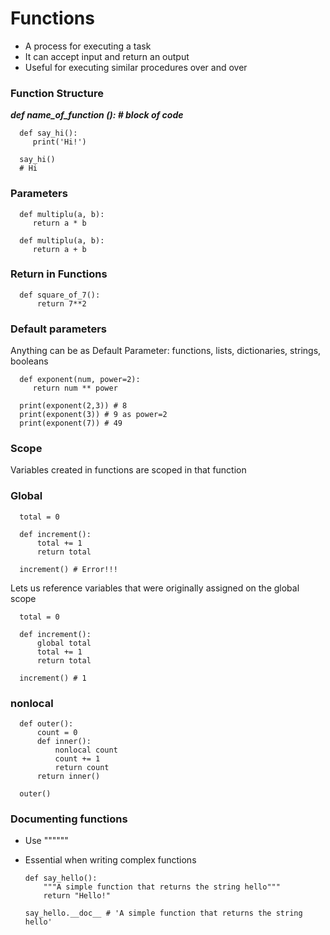 # Functions

- A process for executing a task
- It can accept input and return an output
- Useful for executing similar procedures over and over


### Function Structure

   ***def name_of_function ():
       # block of code***

      def say_hi():
         print('Hi!')

      say_hi()
      # Hi

### Parameters
     
      def multiplu(a, b):
         return a * b

      def multiplu(a, b):
         return a + b
### Return in Functions

      def square_of_7():
          return 7**2

### Default parameters

Anything can be as Default Parameter: functions, lists, dictionaries, strings, booleans

      def exponent(num, power=2):
         return num ** power

      print(exponent(2,3)) # 8
      print(exponent(3)) # 9 as power=2
      print(exponent(7)) # 49

### Scope

Variables created in functions are scoped in that function

### Global

      total = 0

      def increment():
          total += 1
          return total

      increment() # Error!!!

   Lets us reference variables that were originally assigned on the global scope

      total = 0

      def increment():
          global total
          total += 1
          return total

      increment() # 1

### nonlocal

      def outer():
          count = 0
          def inner():
              nonlocal count
              count += 1
              return count
          return inner()

      outer()

### Documenting functions

- Use """"""
- Essential when writing complex functions

      def say_hello():
          """A simple function that returns the string hello"""
          return "Hello!"

      say_hello.__doc__ # 'A simple function that returns the string hello'